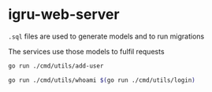 # igru-web-server

`.sql` files are used to generate models and to run migrations

The services use those models to fulfil requests

```sh
go run ./cmd/utils/add-user
```

```sh
go run ./cmd/utils/whoami $(go run ./cmd/utils/login)
```
